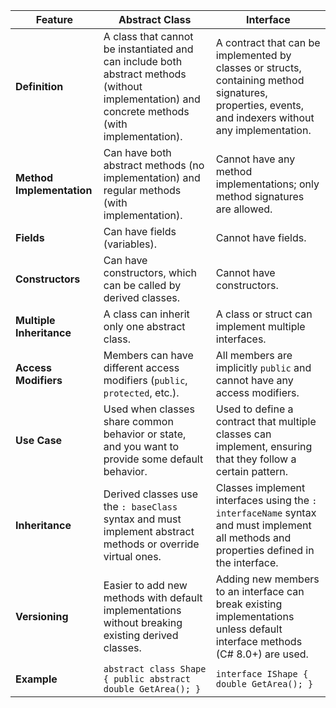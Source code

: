 | Feature                        | Abstract Class                                      | Interface                                         |
|--------------------------------|----------------------------------------------------|---------------------------------------------------|
| **Definition**                 | A class that cannot be instantiated and can include both abstract methods (without implementation) and concrete methods (with implementation). | A contract that can be implemented by classes or structs, containing method signatures, properties, events, and indexers without any implementation. |
| **Method Implementation**      | Can have both abstract methods (no implementation) and regular methods (with implementation). | Cannot have any method implementations; only method signatures are allowed. |
| **Fields**                     | Can have fields (variables).                       | Cannot have fields.                               |
| **Constructors**               | Can have constructors, which can be called by derived classes. | Cannot have constructors.                         |
| **Multiple Inheritance**       | A class can inherit only one abstract class.       | A class or struct can implement multiple interfaces. |
| **Access Modifiers**           | Members can have different access modifiers (`public`, `protected`, etc.). | All members are implicitly `public` and cannot have any access modifiers. |
| **Use Case**                   | Used when classes share common behavior or state, and you want to provide some default behavior. | Used to define a contract that multiple classes can implement, ensuring that they follow a certain pattern. |
| **Inheritance**                | Derived classes use the `: baseClass` syntax and must implement abstract methods or override virtual ones. | Classes implement interfaces using the `: interfaceName` syntax and must implement all methods and properties defined in the interface. |
| **Versioning**                 | Easier to add new methods with default implementations without breaking existing derived classes. | Adding new members to an interface can break existing implementations unless default interface methods (C# 8.0+) are used. |
| **Example**                    | `abstract class Shape { public abstract double GetArea(); }` | `interface IShape { double GetArea(); }`           |
